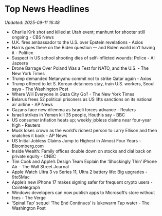 # Top News Headlines

_Updated: 2025-09-11 16:48_

- Charlie Kirk shot and killed at Utah event; manhunt for shooter still ongoing - CBS News
- U.K. fires ambassador to the U.S. over Epstein revelations - Axios
- Harris goes there on the Biden question — and Biden world isn’t having it - Politico
- Suspect in US school shooting dies of self-inflicted wounds: Police - Al Jazeera
- Drone Barrage Over Poland Was a Test for NATO, and the U.S. - The New York Times
- Trump demanded Netanyahu commit not to strike Qatar again - Axios
- Trump offered to let S. Korean detainees stay, train U.S. workers, Seoul says - The Washington Post
- Where Will Everyone in Gaza City Go? - The New York Times
- Belarus frees 52 political prisoners as US lifts sanctions on its national air airline - AP News
- Gazans face new dilemma as Israeli forces advance - Reuters
- Israeli strikes in Yemen kill 35 people, Houthis say - BBC
- US consumer inflation heats up; weekly jobless claims near four-year high - Reuters
- Musk loses crown as the world’s richest person to Larry Ellison and then snatches it back - AP News
- US Initial Jobless Claims Jump to Highest in Almost Four Years - Bloomberg.com
- Inside Wealth: Family offices double down on stocks and dial back on private equity - CNBC
- Tim Cook and Apple’s Design Team Explain the ‘Shockingly Thin’ iPhone Air - The Wall Street Journal
- Apple Watch Ultra 3 vs Series 11, Ultra 2 battery life: Big upgrades - 9to5Mac
- Apple’s new iPhone 17 makes signing safer for frequent crypto users - Cointelegraph
- Windows developers can now publish apps to Microsoft’s store without fees - The Verge
- ‘Spinal Tap’ sequel ‘The End Continues’ is lukewarm Tap water - The Washington Post
